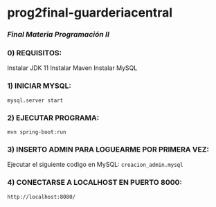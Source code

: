 # **prog2final-guarderiacentral**

### *Final Materia Programación II*

### 0) REQUISITOS:

Instalar JDK 11
Instalar Maven
Instalar MySQL 

### 1) INICIAR MYSQL:

`mysql.server start`

### 2) EJECUTAR PROGRAMA:

`mvn spring-boot:run`

### 3) INSERTO ADMIN PARA LOGUEARME POR PRIMERA VEZ:

Ejecutar el siguiente codigo en MySQL:
`creacion_admin.mysql`

### 4) CONECTARSE A LOCALHOST EN PUERTO 8000:

`http://localhost:8080/`